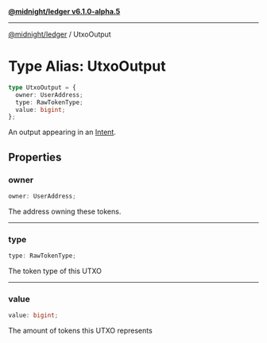 [**@midnight/ledger v6.1.0-alpha.5**](../README.md)

***

[@midnight/ledger](../globals.md) / UtxoOutput

# Type Alias: UtxoOutput

```ts
type UtxoOutput = {
  owner: UserAddress;
  type: RawTokenType;
  value: bigint;
};
```

An output appearing in an [Intent](../classes/Intent.md).

## Properties

### owner

```ts
owner: UserAddress;
```

The address owning these tokens.

***

### type

```ts
type: RawTokenType;
```

The token type of this UTXO

***

### value

```ts
value: bigint;
```

The amount of tokens this UTXO represents
